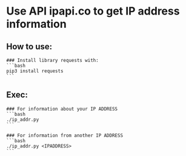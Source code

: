 # Use API ipapi.co to get IP address information

## How to use:
    ### Install library requests with:
    ```bash
    pip3 install requests
    ```

## Exec:
    ### For information about your IP ADDRESS
    ```bash
    ./ip_addr.py
    ```

    ### For information from another IP ADDRESS
    ```bash
    ./ip_addr.py <IPADDRESS>
    ```